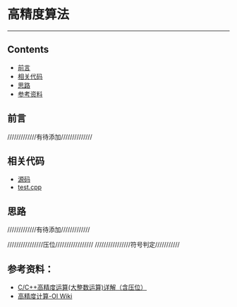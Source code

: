 # 高精度算法

---

## Contents

- [前言](#前言)
- [相关代码](#相关代码)
- [思路](#思路)
- [参考资料](#参考资料)

## 前言

/////////////有待添加//////////////

## 相关代码

- [源码](Bignum.h)
- [test.cpp](test.cpp)

## 思路

/////////////有待添加/////////////

////////////////压位/////////////////
////////////////符号判定///////////

## 参考资料：

- [C/C++高精度运算(大整数运算)详解（含压位）](https://blog.csdn.net/weixin_41162823/article/details/80044079)
- [高精度计算-OI Wiki](https://oi-wiki.org/math/bignum/)
